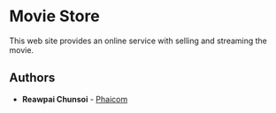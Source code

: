 # Movie Store

This web site provides an online service with selling and streaming the movie.

## Authors

* **Reawpai Chunsoi** - [Phaicom](https://github.com/Phaicom)
